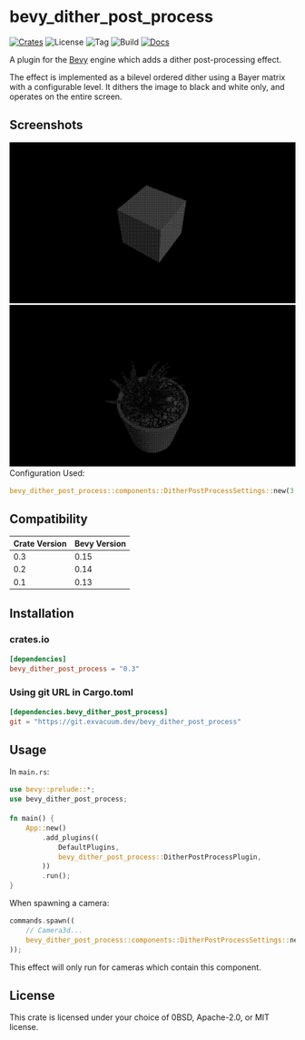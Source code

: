 # bevy_dither_post_process

[![Crates](https://img.shields.io/crates/v/bevy_dither_post_process)](https://crates.io/crates/bevy_dither_post_process)
![License](https://img.shields.io/badge/license-0BSD%2FMIT%2FApache-blue.svg)
![Tag](https://img.shields.io/github/v/tag/exvacuum/bevy_dither_post_process)
![Build](https://img.shields.io/github/actions/workflow/status/exvacuum/bevy_dither_post_process/rust.yml)
[![Docs](https://img.shields.io/docsrs/bevy_dither_post_process)](https://docs.rs/bevy_dither_post_process)

A plugin for the [Bevy](https://bevyengine.org) engine which adds a dither post-processing effect.

The effect is implemented as a bilevel ordered dither using a Bayer matrix with a configurable level. It dithers the image to black and white only, and operates on the entire screen.

## Screenshots
![](./doc/screenshot.png)
![](./doc/screenshot_plant.png)
Configuration Used:
```rs
bevy_dither_post_process::components::DitherPostProcessSettings::new(3, &asset_server);
```
## Compatibility

| Crate Version | Bevy Version |
|---            |---           |
| 0.3           | 0.15         |
| 0.2           | 0.14         |
| 0.1           | 0.13         |

## Installation

### crates.io
```toml
[dependencies]
bevy_dither_post_process = "0.3"
```

### Using git URL in Cargo.toml
```toml
[dependencies.bevy_dither_post_process]
git = "https://git.exvacuum.dev/bevy_dither_post_process"
```

## Usage

In `main.rs`:
```rs
use bevy::prelude::*;
use bevy_dither_post_process;

fn main() {
    App::new()
        .add_plugins((
            DefaultPlugins,
            bevy_dither_post_process::DitherPostProcessPlugin,
        ))
        .run();
}
```

When spawning a camera:
```rs
commands.spawn((
    // Camera3d...
    bevy_dither_post_process::components::DitherPostProcessSettings::new(level, &asset_server);
));
```

This effect will only run for cameras which contain this component.

## License

This crate is licensed under your choice of 0BSD, Apache-2.0, or MIT license.

